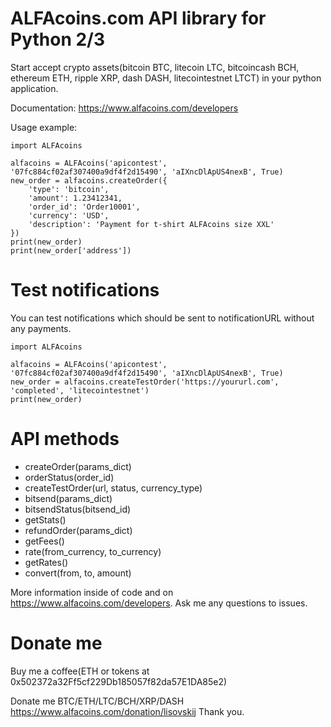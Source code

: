 # ALFAcoins.com API library for Python 2/3

Start accept crypto assets(bitcoin BTC, litecoin LTC, bitcoincash BCH, ethereum ETH, ripple XRP, dash DASH, litecointestnet LTCT) in your python application.

Documentation: https://www.alfacoins.com/developers

Usage example:
```
import ALFAcoins

alfacoins = ALFAcoins('apicontest', '07fc884cf02af307400a9df4f2d15490', 'aIXncDlApUS4nexB', True)
new_order = alfacoins.createOrder({
    'type': 'bitcoin',
    'amount': 1.23412341,
    'order_id': 'Order10001',
    'currency': 'USD',
    'description': 'Payment for t-shirt ALFAcoins size XXL'
})
print(new_order)
print(new_order['address'])
```
# Test notifications
You can test notifications which should be sent to notificationURL without any payments.
```
import ALFAcoins

alfacoins = ALFAcoins('apicontest', '07fc884cf02af307400a9df4f2d15490', 'aIXncDlApUS4nexB', True)
new_order = alfacoins.createTestOrder('https://yoururl.com', 'completed', 'litecointestnet')
print(new_order)
```
# API methods
- createOrder(params_dict)
- orderStatus(order_id)
- createTestOrder(url, status, currency_type)
- bitsend(params_dict)
- bitsendStatus(bitsend_id)
- getStats()
- refundOrder(params_dict)
- getFees()
- rate(from_currency, to_currency)
- getRates()
- convert(from, to, amount)


More information inside of code and on https://www.alfacoins.com/developers. Ask me any questions to issues.

# Donate me
Buy me a coffee(ETH or tokens at 0x502372a32Ff5cf229Db185057f82da57E1DA85e2)

Donate me BTC/ETH/LTC/BCH/XRP/DASH https://www.alfacoins.com/donation/lisovskij
Thank you.
